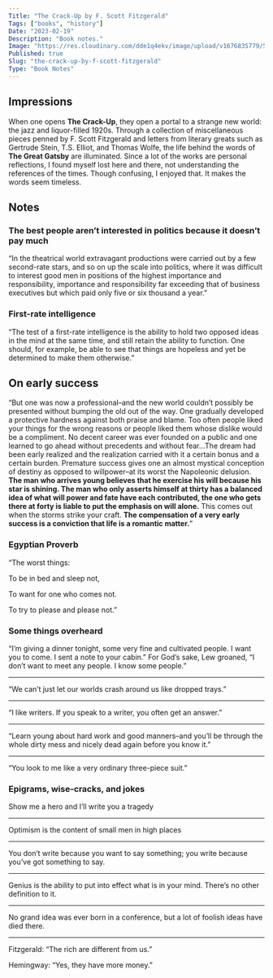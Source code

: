 ```yaml
---
Title: "The Crack-Up by F. Scott Fitzgerald"
Tags: ["books", "history"]
Date: "2023-02-19"
Description: "Book notes."
Image: "https://res.cloudinary.com/dde1q4ekv/image/upload/v1676835779/51QNwVP0nwL._AC_UF1000_1000_QL80__z62av9.jpg"
Published: true
Slug: "the-crack-up-by-f-scott-fitzgerald"
Type: "Book Notes"
---
```

## Impressions

When one opens ************The Crack-Up************, they open a portal to a strange new world: the jazz and liquor-filled 1920s. Through a collection of miscellaneous pieces penned by F. Scott Fitzgerald and letters from literary greats such as Gertrude Stein, T.S. Elliot, and Thomas Wolfe, the life behind the words of ****************The Great Gatsby**************** are illuminated. Since a lot of the works are personal reflections, I found myself lost here and there, not understanding the references of the times. Though confusing, I enjoyed that. It makes the words seem timeless.

## Notes

### The best people aren’t interested in politics because it doesn’t pay much

“In the theatrical world extravagant productions were carried out by a few second-rate stars, and so on up the scale into politics, where it was difficult to interest good men in positions of the highest importance and responsibility, importance and responsibility far exceeding that of business executives but which paid only five or six thousand a year.”

### First-rate intelligence

“The test of a first-rate intelligence is the ability to hold two opposed ideas in the mind at the same time, and still retain the ability to function. One should, for example, be able to see that things are hopeless and yet be determined to make them otherwise.”

## On early success

“But one was now a professional–and the new world couldn’t possibly be presented without bumping the old out of the way. One gradually developed a protective hardness against both praise and blame. Too often people liked your things for the wrong reasons or people liked them whose dislike would be a compliment. No decent career was ever founded on a public and one learned to go ahead without precedents and without fear…The dream had been early realized and the realization carried with it a certain bonus and a certain burden. Premature success gives one an almost mystical conception of destiny as opposed to willpower–at its worst the Napoleonic delusion. **The man who arrives young believes that he exercise his will because his star is shining. The man who only asserts himself at thirty has a balanced idea of what will power and fate have each contributed, the one who gets there at forty is liable to put the emphasis on will alone.** This comes out when the storms strike your craft. **The compensation of a very early success is a conviction that life is a romantic matter.**”

### Egyptian Proverb

“The worst things:

To be in bed and sleep not,

To want for one who comes not.

To try to please and please not.”

### Some things overheard

“I’m giving a dinner tonight, some very fine and cultivated people. I want you to come. I sent a note to your cabin.” For God’s sake, Lew groaned, “I don’t want to meet any people. I know some people.”

---

“We can’t just let our worlds crash around us like dropped trays.”

---

“I like writers. If you speak to a writer, you often get an answer.”

---

“Learn young about hard work and good manners–and you’ll be through the whole dirty mess and nicely dead again before you know it.”

---

“You look to me like a very ordinary three-piece suit.”

### Epigrams, wise-cracks, and jokes

Show me a hero and I’ll write you a tragedy

---

Optimism is the content of small men in high places

---

You don’t write because you want to say something; you write because you’ve got something to say.

---

Genius is the ability to put into effect what is in your mind. There’s no other definition to it.

---

No grand idea was ever born in a conference, but a lot of foolish ideas have died there.

---

Fitzgerald: “The rich are different from us.”

Hemingway: “Yes, they have more money.”
